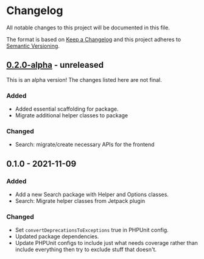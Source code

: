 # Changelog

All notable changes to this project will be documented in this file.

The format is based on [Keep a Changelog](https://keepachangelog.com/en/1.0.0/)
and this project adheres to [Semantic Versioning](https://semver.org/spec/v2.0.0.html).

## [0.2.0-alpha] - unreleased

This is an alpha version! The changes listed here are not final.

### Added
- Added essential scaffolding for package.
- Migrate additional helper classes to package

### Changed
- Search: migrate/create necessary APIs for the frontend

## 0.1.0 - 2021-11-09
### Added
- Add a new Search package with Helper and Options classes.
- Search: Migrate helper classes from Jetpack plugin

### Changed
- Set `convertDeprecationsToExceptions` true in PHPUnit config.
- Updated package dependencies.
- Update PHPUnit configs to include just what needs coverage rather than include everything then try to exclude stuff that doesn't.

[0.2.0-alpha]: https://github.com/Automattic/jetpack-search/compare/v0.1.0...v0.2.0-alpha
